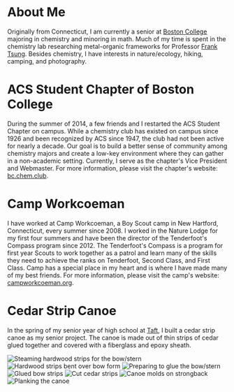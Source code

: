 # About Me #####

Originally from Connecticut, I am currently a senior at [Boston College](http://www.bc.edu/) majoring in chemistry and minoring in math. Much of my time is spent in the chemistry lab researching metal-organic frameworks for Professor [Frank Tsung](https://www2.bc.edu/frank-tsung/). Besides chemistry, I have interests in nature/ecology, hiking, camping, and photography.

# ACS Student Chapter of Boston College #####

During the summer of 2014, a few friends and I restarted the ACS Student Chapter on campus. While a chemistry club has existed on campus since 1926 and been recognized by ACS since 1947, the club had not been active for nearly a decade. Our goal is to build a better sense of community among chemistry majors and create a low-key environment where they can gather in a non-academic setting. Currently, I serve as the chapter's Vice President and Webmaster. For more information, please visit the chapter's website: [bc.chem.club](http://bc.chem.club/).

# Camp Workcoeman #####

I have worked at Camp Workcoeman, a Boy Scout camp in New Hartford, Connecticut, every summer since 2008. I worked in the Nature Lodge for my first four summers and have been the director of the Tenderfoot's Compass program since 2012. The Tenderfoot's Compass is a program for first year Scouts to work together as a patrol and learn many of the skills they need to achieve the ranks on Tenderfoot, Second Class, and First Class. Camp has a special place in my heart and is where I have made many of my best friends. For more information, please visit the camp's website: [campworkcoeman.org](http://campworkcoeman.org/).

# Cedar Strip Canoe #####

In the spring of my senior year of high school at [Taft](http://www.taftschool.org/), I built a cedar strip canoe as my senior project. The canoe is made out of thin strips of cedar glued together and covered with a fiberglass and epoxy sheath.

![Steaming hardwood strips for the bow/stern](http://www.cpetroff.net/images/image3.JPG)
![Hardwood strips bent over bow form](http://www.cpetroff.net/images/image5.JPG)
![Preparing to glue the bow/stern](http://www.cpetroff.net/images/image8.JPG)
![Glued bow strips](http://www.cpetroff.net/images/image9.JPG)
![Cut cedar strips](http://www.cpetroff.net/images/image12.JPG)
![Canoe molds on strongback](http://www.cpetroff.net/images/image14.JPG)
![Planking the canoe](http://www.cpetroff.net/images/image16.JPG)